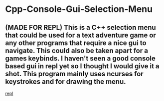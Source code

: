 # Cpp-Console-Gui-Selection-Menu
(MADE FOR REPL)
This is a C++ selection menu that could be used  for a text adventure game or any other programs that require a nice gui to navigate. This could also be taken apart for a games keybinds. I haven't seen a good console based gui in repl yet so I thought I would give it a shot. This program mainly uses ncurses for keystrokes and for drawing the menu.
---
[repl](https://replit.com/@GeorgeLebor/Cpp-Console-Gui-Selection-Menu#main.cpp)

